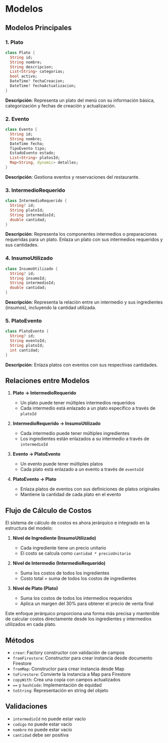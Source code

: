 # Modelos

## Modelos Principales

### 1. Plato
```dart
class Plato {
  String id;
  String nombre;
  String descripcion;
  List<String> categorias;
  bool activo;
  DateTime? fechaCreacion;
  DateTime? fechaActualizacion;
}
```
**Descripción**: Representa un plato del menú con su información básica, categorización y fechas de creación y actualización.

### 2. Evento
```dart
class Evento {
  String id;
  String nombre;
  DateTime fecha;
  TipoEvento tipo;
  EstadoEvento estado;
  List<String> platosId;
  Map<String, dynamic> detalles;
}
```
**Descripción**: Gestiona eventos y reservaciones del restaurante.

### 3. IntermedioRequerido
```dart
class IntermedioRequerido {
  String? id;
  String platoId;
  String intermedioId;
  double cantidad;
}
```
**Descripción**: Representa los componentes intermedios o preparaciones requeridas para un plato. Enlaza un plato con sus intermedios requeridos y sus cantidades.

### 4. InsumoUtilizado
```dart
class InsumoUtilizado {
  String? id;
  String insumoId;
  String intermedioId;
  double cantidad;
}
```
**Descripción**: Representa la relación entre un intermedio y sus ingredientes (insumos), incluyendo la cantidad utilizada.

### 5. PlatoEvento
```dart
class PlatoEvento {
  String? id;
  String eventoId;
  String platoId;
  int cantidad;
}
```
**Descripción**: Enlaza platos con eventos con sus respectivas cantidades.

## Relaciones entre Modelos

1. **Plato -> IntermedioRequerido**
   - Un plato puede tener múltiples intermedios requeridos
   - Cada intermedio está enlazado a un plato específico a través de `platoId`

2. **IntermedioRequerido -> InsumoUtilizado**
   - Cada intermedio puede tener múltiples ingredientes
   - Los ingredientes están enlazados a su intermedio a través de `intermedioId`

3. **Evento -> PlatoEvento**
   - Un evento puede tener múltiples platos
   - Cada plato está enlazado a un evento a través de `eventoId`

4. **PlatoEvento -> Plato**
   - Enlaza platos de eventos con sus definiciones de platos originales
   - Mantiene la cantidad de cada plato en el evento

## Flujo de Cálculo de Costos

El sistema de cálculo de costos es ahora jerárquico e integrado en la estructura del modelo:

1. **Nivel de Ingrediente (InsumoUtilizado)**
   - Cada ingrediente tiene un precio unitario
   - El costo se calcula como `cantidad * precioUnitario`

2. **Nivel de Intermedio (IntermedioRequerido)**
   - Suma los costos de todos los ingredientes
   - Costo total = suma de todos los costos de ingredientes

3. **Nivel de Plato (Plato)**
   - Suma los costos de todos los intermedios requeridos
   - Aplica un margen del 30% para obtener el precio de venta final

Este enfoque jerárquico proporciona una forma más precisa y mantenible de calcular costos directamente desde los ingredientes y intermedios utilizados en cada plato.

## Métodos
- `crear`: Factory constructor con validación de campos
- `fromFirestore`: Constructor para crear instancia desde documento Firestore
- `fromMap`: Constructor para crear instancia desde Map
- `toFirestore`: Convierte la instancia a Map para Firestore
- `copyWith`: Crea una copia con campos actualizados
- `==` y `hashCode`: Implementación de equidad
- `toString`: Representación en string del objeto

## Validaciones
- `intermedioId` no puede estar vacío
- `codigo` no puede estar vacío
- `nombre` no puede estar vacío
- `cantidad` debe ser positiva
